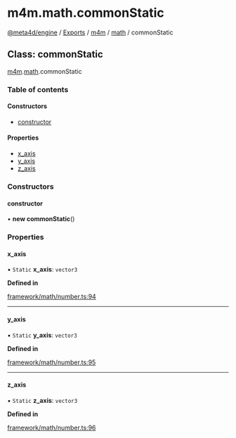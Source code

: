 # m4m.math.commonStatic

[@meta4d/engine](../) / [Exports](../modules/) / [m4m](../modules/m4m.md) / [math](../modules/m4m.math.md) / commonStatic

## Class: commonStatic

[m4m](../modules/m4m.md).[math](../modules/m4m.math.md).commonStatic

### Table of contents

#### Constructors

* [constructor](m4m.math.commonStatic.md#constructor)

#### Properties

* [x\_axis](m4m.math.commonStatic.md#x\_axis)
* [y\_axis](m4m.math.commonStatic.md#y\_axis)
* [z\_axis](m4m.math.commonStatic.md#z\_axis)

### Constructors

#### constructor

• **new commonStatic**()

### Properties

#### x\_axis

▪ `Static` **x\_axis**: `vector3`

**Defined in**

[framework/math/number.ts:94](https://github.com/meta4d-me/meta4d-engine/blob/cf6bfe6/src/framework/math/number.ts#L94)

***

#### y\_axis

▪ `Static` **y\_axis**: `vector3`

**Defined in**

[framework/math/number.ts:95](https://github.com/meta4d-me/meta4d-engine/blob/cf6bfe6/src/framework/math/number.ts#L95)

***

#### z\_axis

▪ `Static` **z\_axis**: `vector3`

**Defined in**

[framework/math/number.ts:96](https://github.com/meta4d-me/meta4d-engine/blob/cf6bfe6/src/framework/math/number.ts#L96)
